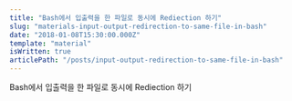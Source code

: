 ```yaml
---
title: "Bash에서 입출력을 한 파일로 동시에 Rediection 하기"
slug: "materials-input-output-redirection-to-same-file-in-bash"
date: "2018-01-08T15:30:00.000Z"
template: "material"
isWritten: true
articlePath: "/posts/input-output-redirection-to-same-file-in-bash"
---
```


Bash에서 입출력을 한 파일로 동시에 Rediection 하기